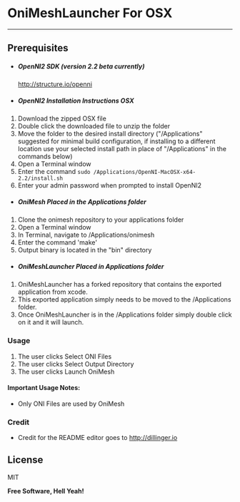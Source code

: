 # OniMeshLauncher For OSX
___

## Prerequisites
  * ##### OpenNI2 SDK (version 2.2 beta currently)   
    http://structure.io/openni
* ##### OpenNI2 Installation Instructions OSX
1. Download the zipped OSX file
2. Double click the downloaded file to unzip the folder
3. Move the folder to the desired install directory ("/Applications" suggested for minimal build configuration, if installing to a different location use your selected install path in place of "/Applications" in the commands below)
4. Open a Terminal window
5. Enter the command `sudo /Applications/OpenNI-MacOSX-x64-2.2/install.sh`
6. Enter your admin password when prompted to install OpenNI2
  * ##### OniMesh Placed in the Applications folder 
1. Clone the onimesh repository to your applications folder
2. Open a Terminal window
3. In Terminal, navigate to /Applications/onimesh
4. Enter the command 'make'
5. Output binary is located in the "bin" directory

  * ##### OniMeshLauncher Placed in Applications folder
1. OniMeshLauncher has a forked repository that contains the exported application from xcode.
2. This exported application simply needs to be moved to the /Applications folder.
3. Once OniMeshLauncher is in the /Applications folder simply double click on it and it will launch.
### Usage
1. The user clicks Select ONI Files
2. The user clicks Select Output Directory
3. The user clicks Launch OniMesh
#### Important Usage Notes:
* Only ONI Files are used by OniMesh
  


### Credit
* Credit for the README editor goes to http://dillinger.io

License
----

MIT


**Free Software, Hell Yeah!**




